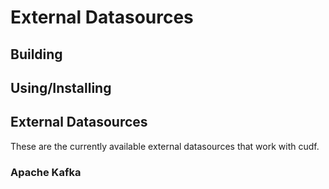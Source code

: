 # External Datasources

## Building

## Using/Installing

## External Datasources
These are the currently available external datasources that work with cudf.

### Apache Kafka
